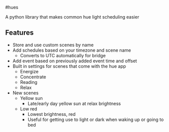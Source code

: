 #hues

A python library that makes common hue light scheduling easier

## Features
* Store and use custom scenes by name
* Add schedules based on your timezone and scene name
  * Converts to UTC automatically for bridge
* Add event based on previously added event time and offset
* Built in settings for scenes that come with the hue app
  * Energize
  * Concentrate
  * Reading
  * Relax
* New scenes
  * Yellow sun 
    * Late/early day yellow sun at relax brightness
  * Low red
    * Lowest brightness, red
    * Useful for getting use to light or dark when waking up or going to bed
